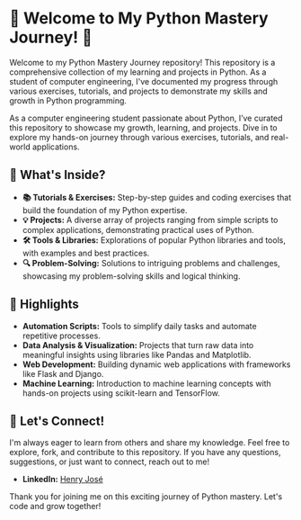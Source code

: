 # 🐍 Welcome to My Python Mastery Journey! 🚀
Welcome to my Python Mastery Journey repository! This repository is a comprehensive collection of my learning and projects in Python. As a student of computer engineering, I've documented my progress through various exercises, tutorials, and projects to demonstrate my skills and growth in Python programming.

As a computer engineering student passionate about Python, I’ve curated this repository to showcase my growth, learning, and projects. Dive in to explore my hands-on journey through various exercises, tutorials, and real-world applications.

## 🌟 What's Inside?

- **📚 Tutorials & Exercises:** Step-by-step guides and coding exercises that build the foundation of my Python expertise.
- **💡 Projects:** A diverse array of projects ranging from simple scripts to complex applications, demonstrating practical uses of Python.
- **🛠️ Tools & Libraries:** Explorations of popular Python libraries and tools, with examples and best practices.
- **🔍 Problem-Solving:** Solutions to intriguing problems and challenges, showcasing my problem-solving skills and logical thinking.

## 🚀 Highlights

- **Automation Scripts:** Tools to simplify daily tasks and automate repetitive processes.
- **Data Analysis & Visualization:** Projects that turn raw data into meaningful insights using libraries like Pandas and Matplotlib.
- **Web Development:** Building dynamic web applications with frameworks like Flask and Django.
- **Machine Learning:** Introduction to machine learning concepts with hands-on projects using scikit-learn and TensorFlow.

## 🤝 Let's Connect!

I'm always eager to learn from others and share my knowledge. Feel free to explore, fork, and contribute to this repository. If you have any questions, suggestions, or just want to connect, reach out to me!

- **LinkedIn:** [Henry José](www.linkedin.com/in/henryjosé)

Thank you for joining me on this exciting journey of Python mastery. Let's code and grow together!
